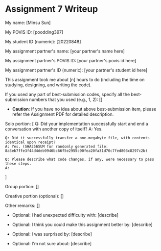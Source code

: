 Assignment 7 Writeup
=============

My name: [Minsu Sun]

My POVIS ID: [poodding397]

My student ID (numeric): [20220848]

My assignment partner's name: [your partner's name here]

My assignment partner's POVIS ID: [your partner's povis id here]

My assignment partner's ID (numeric): [your partner's student id here]

This assignment took me about [n] hours to do (including the time on studying, designing, and writing the code).

If you used any part of best-submission codes, specify all the best-submission numbers that you used (e.g., 1, 2): []

- **Caution**: If you have no idea about above best-submission item, please refer the Assignment PDF for detailed description.

Solo portion:
[
    Q: Did your implementation successfully start and end a conversation with another copy of itself?
    A: Yes.

    Q: Did it successfully transfer a one-megabyte file, with contents identical upon receipt?
    A: Yes. (SHA256SUM for randomly generated file: 8a3eb7ffe3f44d4deb9946bc66f5e2955c90fea20fa31d70c7fed803c8297c2b)

    Q: Please describe what code changes, if any, were necessary to pass these steps.
    A: 
]

Group portion:
[]

Creative portion (optional):
[]

Other remarks:
[]

- Optional: I had unexpected difficulty with: [describe]

- Optional: I think you could make this assignment better by: [describe]

- Optional: I was surprised by: [describe]

- Optional: I'm not sure about: [describe]
